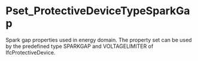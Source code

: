 # Pset_ProtectiveDeviceTypeSparkGap

Spark gap properties used in energy domain. The property set can be used by the predefined type SPARKGAP and VOLTAGELIMITER of IfcProtectiveDevice.
